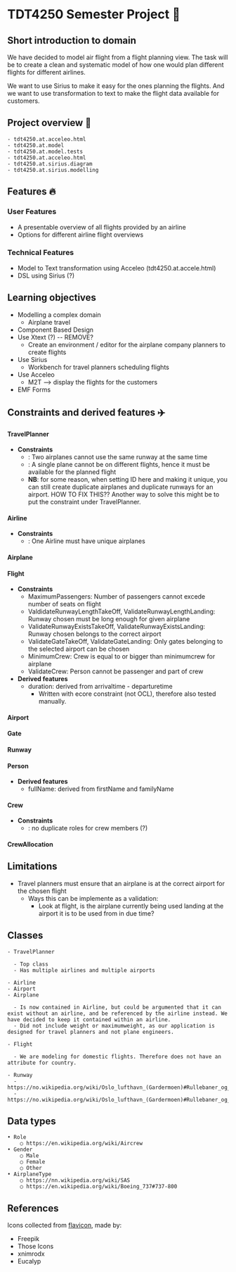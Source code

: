 # TDT4250 Semester Project 💾

## Short introduction to domain
We have decided to model air flight from a flight planning view. The task will be to create a clean and systematic model of how one would plan different flights for different airlines.
    
We want to use Sirius to make it easy for the ones planning the flights. And we want to use transformation to text to make the flight data available for customers.

## Project overview 📢

    - tdt4250.at.acceleo.html
    - tdt4250.at.model
    - tdt4250.at.model.tests
    - tdt4250.at.acceleo.html
    - tdt4250.at.sirius.diagram
    - tdt4250.at.sirius.modelling

## Features 🔥

### User Features

- A presentable overview of all flights provided by an airline
- Options for different airline flight overviews

### Technical Features

- Model to Text transformation using Acceleo (tdt4250.at.accele.html)
- DSL using Sirius (?)

## Learning objectives

- Modelling a complex domain
  - Airplane travel
- Component Based Design
- Use Xtext (?) -- REMOVE?
  - Create an environment / editor for the airplane company planners to create flights
- Use Sirius
  - Workbench for travel planners scheduling flights 
- Use Acceleo 
  - M2T --> display the flights for the customers
- EMF Forms

## Constraints and derived features ✈️

#### TravelPlanner
  - **Constraints**
    - <constraintname>: Two airplanes cannot use the same runway at the same time
    - <constraintname>: A single plane cannot be on different flights, hence it must be available for the planned flight
    - **NB**: for some reason, when setting ID here and making it unique, you can still create duplicate airplanes and duplicate runways for an airport. HOW TO FIX THIS?? Another way to solve this might be to put the constraint under TravelPlanner. 
#### Airline
  - **Constraints**
    - <constraintName>: One Airline must have unique airplanes 
#### Airplane
#### Flight
  - **Constraints**
    - MaximumPassengers: Number of passengers cannot excede number of seats on flight 
    - ValdidateRunwayLengthTakeOff, ValidateRunwayLengthLanding: Runway chosen must be long enough for given airplane
    - ValidateRunwayExistsTakeOff, ValidateRunwayExistsLanding: Runway chosen belongs to the correct airport  
    - ValidateGateTakeOff, ValidateGateLanding: Only gates belonging to the selected airport can be chosen
    - MinimumCrew: Crew is equal to or bigger than minimumcrew for airplane
    - ValidateCrew: Person cannot be passenger and part of crew
  - **Derived features**
    - duration: derived from arrivaltime - departuretime
      - Written with ecore constraint (not OCL), therefore also tested manually. 
#### Airport
#### Gate
#### Runway
#### Person
  - **Derived features**
    - fullName: derived from firstName and familyName
#### Crew
  - **Constraints**
    - <constraintname>: no duplicate roles for crew members (?)
#### CrewAllocation

## Limitations 
- Travel planners must ensure that an airplane is at the correct airport for the chosen flight 
  - Ways this can be implemente as a validation: 
    - Look at flight, is the airplane currently being used landing at the airport it is to be used from in due time? 

## Classes

    - TravelPlanner

      - Top class
      - Has multiple airlines and multiple airports

    - Airline
    - Airport
    - Airplane

      - Is now contained in Airline, but could be argumented that it can exist without an airline, and be referenced by the airline instead. We have decided to keep it contained within an airline.
      - Did not include weight or maximumweight, as our application is designed for travel planners and not plane engineers.

    - Flight

      - We are modeling for domestic flights. Therefore does not have an attribute for country.

    - Runway
      - https://no.wikipedia.org/wiki/Oslo_lufthavn_(Gardermoen)#Rullebaner_og_flytrafikkontroll
      - https://no.wikipedia.org/wiki/Oslo_lufthavn_(Gardermoen)#Rullebaner_og_flytrafikkontroll

## Data types

    • Role
    	○ https://en.wikipedia.org/wiki/Aircrew
    • Gender
    	○ Male
    	○ Female
    	○ Other
    • AirplaneType
    	○ https://nn.wikipedia.org/wiki/SAS
    	○ https://en.wikipedia.org/wiki/Boeing_737#737-800


## References
Icons collected from [flavicon](https://www.flaticon.com/), made by: 
- Freepik
- Those Icons
- xnimrodx 
- Eucalyp

